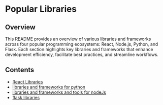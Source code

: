 # Popular Libraries

## Overview

This README provides an overview of various libraries and frameworks across four popular programming ecosystems: React, Node.js, Python, and Flask. Each section highlights key libraries and frameworks that enhance development efficiency, facilitate best practices, and streamline workflows.

## Contents

<ul>
    <li>
        <a href="https://github.com/elsaaeid/Popular-libraries/tree/master/React%20Libraries">React Libraries</a>
    </li>
    <li>
        <a href="https://github.com/elsaaeid/Popular-libraries/tree/master/flask%20libraries">libraries and frameworks for python</a>
    </li>
    <li>
        <a href="https://github.com/elsaaeid/Popular-libraries/tree/master/libraries%20and%20frameworks%20and%20tools%20for%20nodeJs">libraries and frameworks and tools for nodeJs</a>
    </li>
    <li>
        <a href="">flask libraries</a>
    </li>
</ul>
